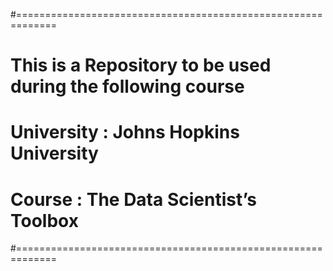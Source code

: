 #=============================================================
# This is a Repository to be used during the following course 
# University : Johns Hopkins University
# Course     : The Data Scientist’s Toolbox 
#=============================================================
